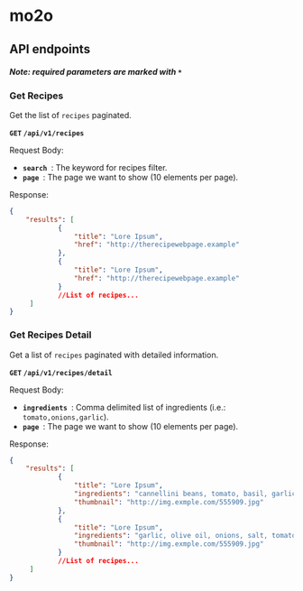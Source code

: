 # mo2o

## API endpoints

##### Note: required parameters are marked with `*`

### Get Recipes

Get the list of `recipes` paginated. 

**`GET` `/api/v1/recipes`**

Request Body:

- **`search `**: The keyword for recipes filter.
- **`page `**: The page we want to show (10 elements per page).
  
Response:

```json
{
    "results": [
            {
                "title": "Lore Ipsum",
                "href": "http://therecipewebpage.example"
            },
            {
                "title": "Lore Ipsum",
                "href": "http://therecipewebpage.example"
            }
            //List of recipes... 
     ]
}
```

### Get Recipes Detail

Get a list of `recipes` paginated with detailed information. 

**`GET` `/api/v1/recipes/detail`**

Request Body:

- **`ingredients `**: Comma delimited list of ingredients (i.e.: `tomato,onions,garlic`).
- **`page `**: The page we want to show (10 elements per page).
  
Response:

```json
{
    "results": [
            {
                "title": "Lore Ipsum",
                "ingredients": "cannellini beans, tomato, basil, garlic, onions",
                "thumbnail": "http://img.exmple.com/555909.jpg"
            },
            {
                "title": "Lore Ipsum",
                "ingredients": "garlic, olive oil, onions, salt, tomato",
                "thumbnail": "http://img.exmple.com/555909.jpg"
            }
            //List of recipes... 
     ]
}
```
